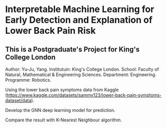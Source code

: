# Interpretable Machine Learning for Early Detection and Explanation of Lower Back Pain Risk
## This is a Postgraduate's Project for King's College London

Author: Yu-Ju, Yang.
Institutuin: King's College London.
School: Faculty of Natural, Mathematical & Engineering Sciences.
Department: Engineering.
Programme: Robotics.


Using the lower back pain symptoms data from Kaggle (https://www.kaggle.com/datasets/sammy123/lower-back-pain-symptoms-dataset/data).

Develop the GNN deep learning model for prediction.

Compare the result with K-Nearest Neighbour algorithm.
